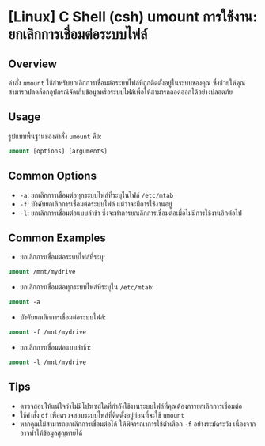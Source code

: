 # [Linux] C Shell (csh) umount การใช้งาน: ยกเลิกการเชื่อมต่อระบบไฟล์

## Overview
คำสั่ง `umount` ใช้สำหรับยกเลิกการเชื่อมต่อระบบไฟล์ที่ถูกติดตั้งอยู่ในระบบของคุณ ซึ่งช่วยให้คุณสามารถปลดล็อกอุปกรณ์จัดเก็บข้อมูลหรือระบบไฟล์เพื่อให้สามารถถอดออกได้อย่างปลอดภัย

## Usage
รูปแบบพื้นฐานของคำสั่ง `umount` คือ:

```csh
umount [options] [arguments]
```

## Common Options
- `-a`: ยกเลิกการเชื่อมต่อทุกระบบไฟล์ที่ระบุในไฟล์ `/etc/mtab`
- `-f`: บังคับยกเลิกการเชื่อมต่อระบบไฟล์ แม้ว่าจะมีการใช้งานอยู่
- `-l`: ยกเลิกการเชื่อมต่อแบบล่าช้า ซึ่งจะทำการยกเลิกการเชื่อมต่อเมื่อไม่มีการใช้งานอีกต่อไป

## Common Examples
- ยกเลิกการเชื่อมต่อระบบไฟล์ที่ระบุ:
```csh
umount /mnt/mydrive
```

- ยกเลิกการเชื่อมต่อทุกระบบไฟล์ที่ระบุใน `/etc/mtab`:
```csh
umount -a
```

- บังคับยกเลิกการเชื่อมต่อระบบไฟล์:
```csh
umount -f /mnt/mydrive
```

- ยกเลิกการเชื่อมต่อแบบล่าช้า:
```csh
umount -l /mnt/mydrive
```

## Tips
- ตรวจสอบให้แน่ใจว่าไม่มีโปรเซสใดที่กำลังใช้งานระบบไฟล์ที่คุณต้องการยกเลิกการเชื่อมต่อ
- ใช้คำสั่ง `df` เพื่อตรวจสอบระบบไฟล์ที่ติดตั้งอยู่ก่อนที่จะใช้ `umount`
- หากคุณไม่สามารถยกเลิกการเชื่อมต่อได้ ให้พิจารณาการใช้ตัวเลือก `-f` อย่างระมัดระวัง เนื่องจากอาจทำให้ข้อมูลสูญหายได้